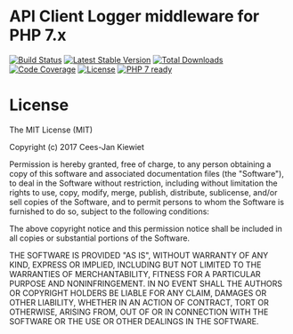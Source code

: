 # API Client Logger middleware for PHP 7.x

[![Build Status](https://travis-ci.org/php-api-clients/middleware-log.svg?branch=master)](https://travis-ci.org/php-api-clients/middleware-log)
[![Latest Stable Version](https://poser.pugx.org/api-clients/middleware-log/v/stable.png)](https://packagist.org/packages/api-clients/middleware-log)
[![Total Downloads](https://poser.pugx.org/api-clients/middleware-log/downloads.png)](https://packagist.org/packages/api-clients/middleware-log/stats)
[![Code Coverage](https://scrutinizer-ci.com/g/php-api-clients/middleware-log/badges/coverage.png?b=master)](https://scrutinizer-ci.com/g/php-api-clients/middleware-log/?branch=master)
[![License](https://poser.pugx.org/api-clients/middleware-log/license.png)](https://packagist.org/packages/api-clients/middleware-log)
[![PHP 7 ready](http://php7ready.timesplinter.ch/php-api-clients/middleware-log/badge.svg)](https://appveyor-ci.org/php-api-clients/middleware-log)

# License

The MIT License (MIT)

Copyright (c) 2017 Cees-Jan Kiewiet

Permission is hereby granted, free of charge, to any person obtaining a copy
of this software and associated documentation files (the "Software"), to deal
in the Software without restriction, including without limitation the rights
to use, copy, modify, merge, publish, distribute, sublicense, and/or sell
copies of the Software, and to permit persons to whom the Software is
furnished to do so, subject to the following conditions:

The above copyright notice and this permission notice shall be included in all
copies or substantial portions of the Software.

THE SOFTWARE IS PROVIDED "AS IS", WITHOUT WARRANTY OF ANY KIND, EXPRESS OR
IMPLIED, INCLUDING BUT NOT LIMITED TO THE WARRANTIES OF MERCHANTABILITY,
FITNESS FOR A PARTICULAR PURPOSE AND NONINFRINGEMENT. IN NO EVENT SHALL THE
AUTHORS OR COPYRIGHT HOLDERS BE LIABLE FOR ANY CLAIM, DAMAGES OR OTHER
LIABILITY, WHETHER IN AN ACTION OF CONTRACT, TORT OR OTHERWISE, ARISING FROM,
OUT OF OR IN CONNECTION WITH THE SOFTWARE OR THE USE OR OTHER DEALINGS IN THE
SOFTWARE.
